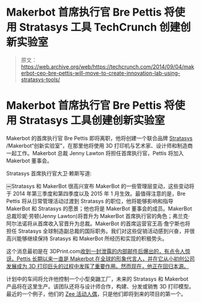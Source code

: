 # Makerbot 首席执行官 Bre Pettis 将使用 Stratasys 工具 TechCrunch 创建创新实验室

> 原文：<https://web.archive.org/web/https://techcrunch.com/2014/09/04/makerbot-ceo-bre-pettis-will-move-to-create-innovation-lab-using-stratasys-tools/>

# Makerbot 首席执行官 Bre Pettis 将使用 Stratasys 工具创建创新实验室

Makerbot 的首席执行官 Bre Pettis 即将离职，他将创建一个联合品牌 [Stratasys](https://web.archive.org/web/20221208232949/https://beta.techcrunch.com/tag/Stratasys) /Makerbot“创新实验室”，在那里他将使用 3D 打印机与艺术家、设计师和制造商一起工作。Makerbot 总裁 Jenny Lawton 将担任首席执行官，Pettis 将加入 Makerbot 董事会。

Stratasys 首席执行官大卫·赖斯写道:

￼Stratasys 和 MakerBot 很高兴宣布 MakerBot 的一些管理层变动，这些变动将于 2014 年第三季度和第四季度以及 2015 年 1 月生效。最值得注意的是，Bre Pettis 将从日常管理活动过渡到 Stratasys 的职位，他将能够影响和指导 MakerBot 和 Stratasys 的愿景；他也将是 MakerBot 董事会的成员。MakerBot 总裁珍妮·劳顿(Jenny Lawton)将晋升为 MakerBot 首席执行官的角色；弗兰克·阿尔法诺将从首席收入官晋升为总裁。MakerBot 的首席运营官王高·詹宁斯也将担任 Stratasys 全球制造副总裁的国际职务。我们对这些促销活动感到兴奋，并很高兴能够继续保持 Sratasys 和 MakerBot 所经历和实现的积极势头。

这个消息最初是在 3DPrint.com[收到一封泄露的内部邮件后爆出的，有点令人惊讶。Pettis 长期以来一直是 Makerbot 在全球的形象代言人，并在它从小初创公司发展成为 3D 打印巨头的过程中发挥了重要作用。然而现在，他正在回归本源。](https://web.archive.org/web/20221208232949/http://3dprint.com/14012/makerbot-ceo-bre-pettis/)

计划中的车间将允许他控制一个小型臭鼬工厂，未来的 Stratasys 和 Makerbot 产品将在这里生产。该团队还将与设计师合作，构建、分发或销售 3D 打印模型。最近的一个例子，他们的 [Zee 活动人偶](https://web.archive.org/web/20221208232949/https://beta.techcrunch.com/2014/08/15/makerbot-releases-zee-a-blank-canvas-for-artists/)，只是他们即将到来的项目的第一个。